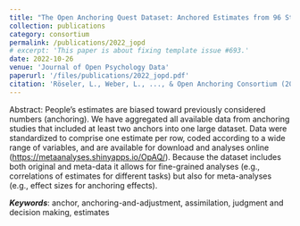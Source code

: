 ```yaml
---
title: "The Open Anchoring Quest Dataset: Anchored Estimates from 96 Studies on Anchoring Effects"
collection: publications
category: consortium
permalink: /publications/2022_jopd
# excerpt: 'This paper is about fixing template issue #693.'
date: 2022-10-26
venue: 'Journal of Open Psychology Data'
paperurl: '/files/publications/2022_jopd.pdf'
citation: 'Röseler, L., Weber, L., ..., & Open Anchoring Consortium (2022). The Open Anchoring Quest Dataset: Anchored Estimates from 96 Studies on Anchoring Effects. <i>Journal of Open Psychology Data</i>. 10(1), 1–16.'
---
```


Abstract: People’s estimates are biased toward previously considered numbers (anchoring). We have aggregated all available data from anchoring studies that included at least two anchors into one large dataset. Data were standardized to comprise one estimate per row, coded according to a wide range of variables, and are available for download and analyses online (https://metaanalyses.shinyapps.io/OpAQ/). Because the dataset includes both original and meta-data it allows for fine-grained analyses (e.g., correlations of estimates for different tasks) but also for meta-analyses (e.g., effect sizes for anchoring effects).

***Keywords***: anchor, anchoring-and-adjustment, assimilation, judgment and decision making, estimates
<!-- JEL Codes: C72, D01, D82, K14 -->

<!-- Presented at: Experimental Finance (Sofia, 2023), Young Economists' Meeting (Brno, 2023) -->

<!-- Data: Full data and preanalysis plan can be found on [OSF](https://osf.io/r6anc/?view_only=547c817285ff41eaaab808275a933855). -->